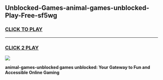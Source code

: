 
## Unblocked-Games-animal-games-unblocked-Play-Free-sf5wg
<h3>
<a href="https://premium76.site?title=animal-games-unblocked&ref=18A">CLICK TO PLAY</a></h3>
<hr>

<h3>
<a href="https://premium76.site?title=animal-games-unblocked&ref=18A">CLICK 2 PLAY</a>
  
</h3>

<a href="https://premium76.site?title=animal-games-unblocked&ref=18A"><img src="https://clearcache.store/games.png"></a>


**animal-games-unblocked games unblocked: Your Gateway to Fun and Accessible Online Gaming**
